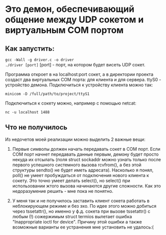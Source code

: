 <h1>Это демон, обеспечивающий общение между UDP сокетом и виртуальным COM портом</h1>

<h2>Как запустить:</h2>
<code>gcc -Wall -g driver.c -o driver
./driver [port]</code>
[port] - порт, на котором будет висеть UDP сокет.

Программа откроет в на localhost:port сокет, а в директории проекта создаст два виртуальных COM порта: для клиента и для сервера. ttyS0 - устройство демона. Подключиться к устройству клиента можно так:

<code>minicom -D /full/path/to/project/ttyS1 </code>

Подключиться к сокету можно, например с помощью netcat:

<code>nc -u localhost 1488</code>


<h2>Что не получилось</h2>

Из недочетов моей реализации можно выделить 2 важные вещи:

1. Первые символы должен начать передавать сокет в COM порт. Если COM порт начнет передавать данные первым, демону будет просто некуда их отсылать (поля struct sockaddr можно узнать только после первого успешного системного вызова rcvfrom(), а без этой структуры sendto() не будет иметь адресата). Насколько я понял, poll() не умеет пробуждаться от подключения нового клиента к сокету. Это точно умеет делать select(), но select() при использовании жтого вызова начинаются другие
сложности. Как это недоразумение решить - мне пока не понятно.

2. У меня так и не получилось заставить клиент сокета работать в неблокирующем режиме и без эхо. По идее этого можно добиться через tssetattr(), но именно у ф.д. сокета при вызове tssetattr() с любым (!) сожержимым struct termios вылетает ошибка "Inappropriate ioctl for device". Причину этой ошибки а также возможные варианты ее устранения мне установить не удалось:(

